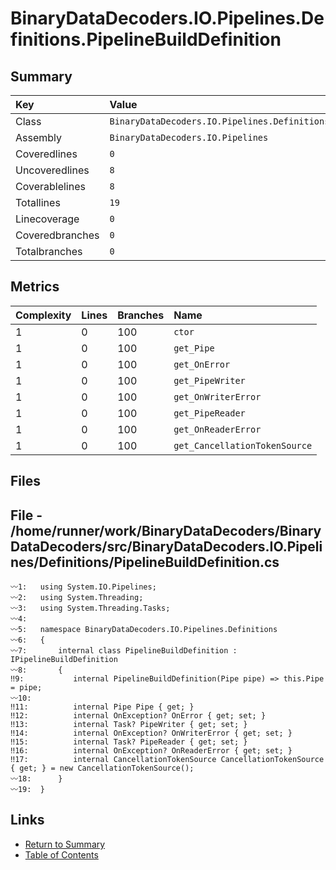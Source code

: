 ﻿# BinaryDataDecoders.IO.Pipelines.Definitions.PipelineBuildDefinition

## Summary

| Key             | Value                                                                 |
| :-------------- | :-------------------------------------------------------------------- |
| Class           | `BinaryDataDecoders.IO.Pipelines.Definitions.PipelineBuildDefinition` |
| Assembly        | `BinaryDataDecoders.IO.Pipelines`                                     |
| Coveredlines    | `0`                                                                   |
| Uncoveredlines  | `8`                                                                   |
| Coverablelines  | `8`                                                                   |
| Totallines      | `19`                                                                  |
| Linecoverage    | `0`                                                                   |
| Coveredbranches | `0`                                                                   |
| Totalbranches   | `0`                                                                   |

## Metrics

| Complexity | Lines | Branches | Name                          |
| :--------- | :---- | :------- | :---------------------------- |
| 1          | 0     | 100      | `ctor`                        |
| 1          | 0     | 100      | `get_Pipe`                    |
| 1          | 0     | 100      | `get_OnError`                 |
| 1          | 0     | 100      | `get_PipeWriter`              |
| 1          | 0     | 100      | `get_OnWriterError`           |
| 1          | 0     | 100      | `get_PipeReader`              |
| 1          | 0     | 100      | `get_OnReaderError`           |
| 1          | 0     | 100      | `get_CancellationTokenSource` |

## Files

## File - /home/runner/work/BinaryDataDecoders/BinaryDataDecoders/src/BinaryDataDecoders.IO.Pipelines/Definitions/PipelineBuildDefinition.cs

```CSharp
〰1:   using System.IO.Pipelines;
〰2:   using System.Threading;
〰3:   using System.Threading.Tasks;
〰4:   
〰5:   namespace BinaryDataDecoders.IO.Pipelines.Definitions
〰6:   {
〰7:       internal class PipelineBuildDefinition : IPipelineBuildDefinition
〰8:       {
‼9:           internal PipelineBuildDefinition(Pipe pipe) => this.Pipe = pipe;
〰10:  
‼11:          internal Pipe Pipe { get; }
‼12:          internal OnException? OnError { get; set; }
‼13:          internal Task? PipeWriter { get; set; }
‼14:          internal OnException? OnWriterError { get; set; }
‼15:          internal Task? PipeReader { get; set; }
‼16:          internal OnException? OnReaderError { get; set; }
‼17:          internal CancellationTokenSource CancellationTokenSource { get; } = new CancellationTokenSource();
〰18:      }
〰19:  }
```

## Links

* [Return to Summary](Summary.md)
* [Table of Contents](../TOC.md)

